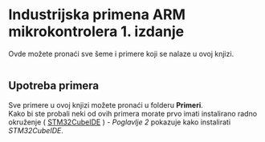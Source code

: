 <!--# industrijska-primena-arm-mikrokontrolera
Ovde se nalaze sve šeme, programi i sav prateći materijal koji se nalazi u knjizi "Industrijska primena ARM mikrokontrolera"-->

<h1>Industrijska primena <b>ARM</b> mikrokontrolera 1. izdanje</h1>
<p>Ovde možete pronaći sve šeme i primere koji se nalaze u ovoj knjizi.</p>

<image xmlns="stm32 bluepill izometrija svg.svg">

<h2>Upotreba primera</h2>
Sve primere u ovoj knjizi možete pronaći u folderu <b>Primeri</b>.<br>
Kako bi ste probali neki od ovih primera morate prvo imati instalirano radno okruženje ( <a href='https://www.st.com/en/development-tools/stm32cubeide.html#get-software'>STM32CubeIDE</a> ) - <i>Poglavlje 2</i> pokazuje kako instalirati <i>STM32CubeIDE</i>.
